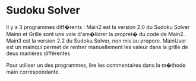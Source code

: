 Sudoku Solver
=============

Il y a 3 programmes diff�rents :
Main2 est la version 2.0 du Sudoku Solver
Mainn et Grille sont une voie d'am�liorer la propret� du code de Main2.
Main3 est la version 2.2 du Sudoku Solver, non mis au propore.
MainUser est un mainqui permet de rentrer manuellement les valeur dans la grille de deux manières différentes

Pour utiliser un des programmes, lire les commentaires dans la m�thode main correspondante.
